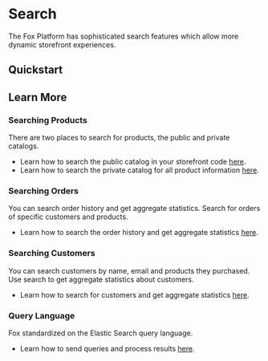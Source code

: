 # Search

The Fox Platform has sophisticated search features which allow more dynamic storefront experiences.

## Quickstart

## Learn More

### Searching Products

There are two places to search for products, the public and private catalogs.

- Learn how to search the public catalog in your storefront code [here](public-catalog.md).
- Learn how to search the private catalog for all product information [here](private-catalog.md).

### Searching Orders

You can search order history and get aggregate statistics. Search for orders of specific customers and products.

- Learn how to search the order history and get aggregate statistics [here](orders.md).

### Searching Customers

You can search customers by name, email and products they purchased. Use search to
get aggregate statistics about customers.

- Learn how to search for customers and get aggregate statistics [here](customers.md).

### Query Language

Fox standardized on the Elastic Search query language. 

- Learn how to send queries and process results [here](language.md).
